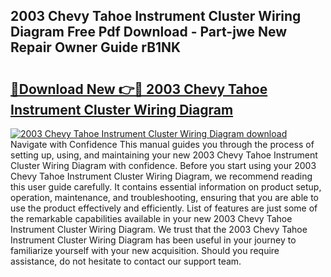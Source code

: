 ## 2003 Chevy Tahoe Instrument Cluster Wiring Diagram Free Pdf Download - Part-jwe New Repair Owner Guide rB1NK

# <h2><a href="http://dfmz3t0.blite.top/?on=2003+Chevy+Tahoe+Instrument+Cluster+Wiring+Diagram">🔗Download New 👉🔴 2003 Chevy Tahoe Instrument Cluster Wiring Diagram</a></h2>

[![2003 Chevy Tahoe Instrument Cluster Wiring Diagram download](https://i.imgur.com/lujVjoI.png)](http://dfmz3t0.blite.top/?on=2003+Chevy+Tahoe+Instrument+Cluster+Wiring+Diagram)
Navigate with Confidence This manual guides you through the process of setting up, using, and maintaining your new 2003 Chevy Tahoe Instrument Cluster Wiring Diagram with confidence. Before you start using your 2003 Chevy Tahoe Instrument Cluster Wiring Diagram, we recommend reading this user guide carefully. It contains essential information on product setup, operation, maintenance, and troubleshooting, ensuring that you are able to use the product effectively and efficiently. List of features are just some of the remarkable capabilities available in your new 2003 Chevy Tahoe Instrument Cluster Wiring Diagram. We trust that the 2003 Chevy Tahoe Instrument Cluster Wiring Diagram has been useful in your journey to familiarize yourself with your new acquisition. Should you require assistance, do not hesitate to contact our support team.
